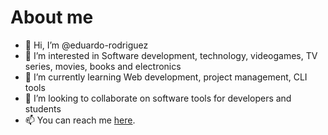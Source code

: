 # About me

- 👋 Hi, I’m @eduardo-rodriguez
- 👀 I’m interested in Software development, technology, videogames, TV series, movies, books and electronics
- 🌱 I’m currently learning Web development, project management, CLI tools
- 💞️ I’m looking to collaborate on software tools for developers and students
- 📫 You can reach me [here](https://edrh.online).

<!---
eduardo-rodriguez/eduardo-rodriguez is a ✨ special ✨ repository because its `README.md` (this file) appears on your GitHub profile.
You can click the Preview link to take a look at your changes.
--->
